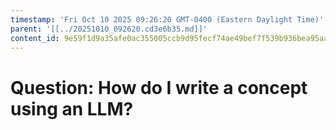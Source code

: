 ```yaml
---
timestamp: 'Fri Oct 10 2025 09:26:20 GMT-0400 (Eastern Daylight Time)'
parent: '[[../20251010_092620.cd3e6b35.md]]'
content_id: 9e59f1d9a35afe0ac355005ccb9d95fecf74ae49bef7f539b936bea95aa84236
---
```


# Question: How do I write a concept using an LLM?
